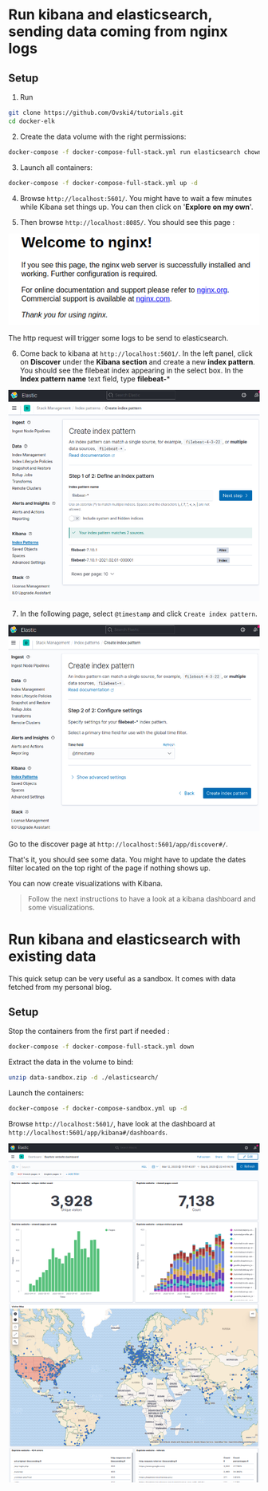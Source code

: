 Run kibana and elasticsearch, sending data coming from nginx logs
=================================================================

Setup
-----

1. Run

```bash
git clone https://github.com/Ovski4/tutorials.git
cd docker-elk
```

2. Create the data volume with the right permissions:

```bash
docker-compose -f docker-compose-full-stack.yml run elasticsearch chown elasticsearch -R /usr/share/elasticsearch/data
```

3. Launch all containers:

```bash
docker-compose -f docker-compose-full-stack.yml up -d
```

4. Browse `http://localhost:5601/`. You might have to wait a few minutes while Kibana set things up. You can then click on '**Explore on my own**'.

5. Then browse `http://localhost:8085/`. You should see this page :

![Screenshot nginx page](nginx-page.png "Screenshot nginx page")

The http request will trigger some logs to be send to elasticsearch.

6. Come back to kibana at `http://localhost:5601/`. In the left panel, click on **Discover** under the **Kibana section** and create a new **index pattern**. You should see the filebeat index appearing in the select box. In the **Index pattern name** text field, type **filebeat-***

![First step of the kibana index creation](kibana-index-creation-step-1.png "First step of the kibana index creation")

7. In the following page, select `@timestamp` and click `Create index pattern`.

![Second step of the kibana index creation](kibana-index-creation-step-2.png "Second step of the kibana index creation")

Go to the discover page at `http://localhost:5601/app/discover#/`.

That's it, you should see some data. You might have to update the dates filter located on the top right of the page if nothing shows up.

You can now create visualizations with Kibana.

> Follow the next instructions to have a look at a kibana dashboard and some visualizations.

Run kibana and elasticsearch with existing data
===============================================

This quick setup can be very useful as a sandbox. It comes with data fetched from my personal blog.

Setup
-----

Stop the containers from the first part if needed :

```bash
docker-compose -f docker-compose-full-stack.yml down
```

Extract the data in the volume to bind:

```bash
unzip data-sandbox.zip -d ./elasticsearch/
```

Launch the containers:

```bash
docker-compose -f docker-compose-sandbox.yml up -d
```

Browse `http://localhost:5601/`, have look at the dashboard at `http://localhost:5601/app/kibana#/dashboards`.

![Kibana dashboard](kibana-dashboard.png "Kibana dashboard")
